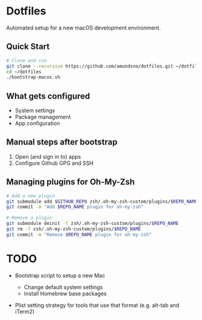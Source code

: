 # Dotfiles

Automated setup for a new macOS development environment.

## Quick Start
```sh
# Clone and run
git clone --recursive https://github.com/amundsno/dotfiles.git ~/dotfiles
cd ~/dotfiles
./bootstrap-macos.sh
```

## What gets configured
- System settings
- Package management
- App configuration

## Manual steps after bootstrap
1. Open (and sign in to) apps
2. Configure Github GPG and SSH

## Managing plugins for Oh-My-Zsh
```sh
# Add a new plugin
git submodule add $GITHUB_REPO zsh/.oh-my-zsh-custom/plugins/$REPO_NAME
git commit -m "Add $REPO_NAME plugin for oh-my-zsh"

# Remove a plugin
git submodule deinit -f zsh/.oh-my-zsh-custom/plugins/$REPO_NAME
git rm -f zsh/.oh-my-zsh-custom/plugins/$REPO_NAME
git commit -m "Remove $REPO_NAME plugin for oh-my-zsh"
```

# TODO
- Bootstrap script to setup a new Mac
    - Change default system settings
    - Install Homebrew base packages

- Plist setting strategy for tools that use that format (e.g. alt-tab and iTerm2)